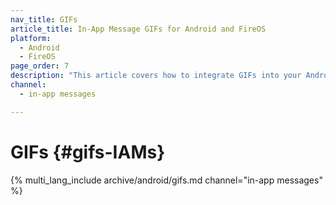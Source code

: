 ```yaml
---
nav_title: GIFs
article_title: In-App Message GIFs for Android and FireOS
platform: 
  - Android
  - FireOS
page_order: 7
description: "This article covers how to integrate GIFs into your Android or FireOS in-app messages."
channel:
  - in-app messages

---
```


# GIFs {#gifs-IAMs}

{% multi_lang_include archive/android/gifs.md channel="in-app messages" %}
